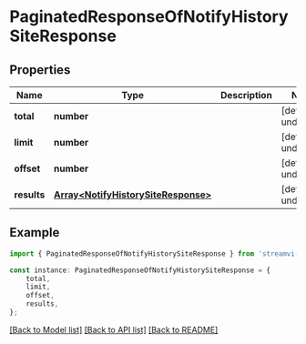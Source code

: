 # PaginatedResponseOfNotifyHistorySiteResponse


## Properties

Name | Type | Description | Notes
------------ | ------------- | ------------- | -------------
**total** | **number** |  | [default to undefined]
**limit** | **number** |  | [default to undefined]
**offset** | **number** |  | [default to undefined]
**results** | [**Array&lt;NotifyHistorySiteResponse&gt;**](NotifyHistorySiteResponse.md) |  | [default to undefined]

## Example

```typescript
import { PaginatedResponseOfNotifyHistorySiteResponse } from 'streamvi-api-client';

const instance: PaginatedResponseOfNotifyHistorySiteResponse = {
    total,
    limit,
    offset,
    results,
};
```

[[Back to Model list]](../README.md#documentation-for-models) [[Back to API list]](../README.md#documentation-for-api-endpoints) [[Back to README]](../README.md)
